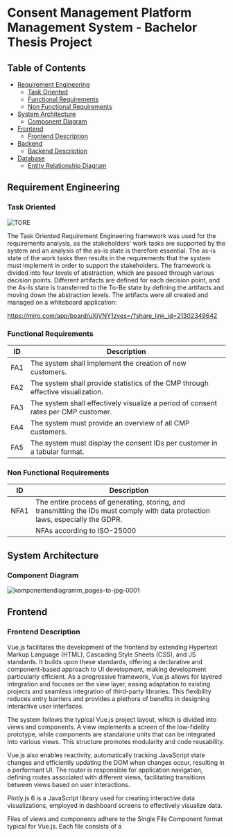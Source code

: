 # Consent Management Platform Management System - Bachelor Thesis Project

## Table of Contents
- [Requirement Engineering](#requirement-engineering)
  - [Task Oriented](#task-oriented)
  - [Functional Requirements](#functional-requirements)
  - [Non Functional Requirements](#non-functional-requirements)
- [System Architecture](#system-architecture)
  - [Component Diagram](#component-diagram)
- [Frontend](#frontend)
  - [Frontend Description](#frontend-description)
- [Backend](#backend)
  - [Backend Description](#backend-description)
- [Database](#database)
  - [Entity Relationship Diagram](#er-diagram)
 
## Requirement Engineering


### Task Oriented
![TORE](https://github.com/alexhobel/cmp_management_system/assets/64959874/ce819ddf-597b-4ee7-888e-9154de633448)

The Task Oriented Requirement Engineering framework was used for the requirements analysis, as the stakeholders' work tasks are supported by the system and an analysis of the as-is state is therefore essential. The as-is state of the work tasks then results in the requirements that the system must implement in order to support the stakeholders. The framework is divided into four levels of abstraction, which are passed through various decision points. Different artifacts are defined for each decision point, and the As-Is state is transferred to the To-Be state by defining the artifacts and moving down the abstraction levels. The artifacts were all created and managed on a whiteboard application: 

https://miro.com/app/board/uXjVNY1zves=/?share_link_id=21302349642

### Functional Requirements

| ID  | Description |
|-----|--------------|
| FA1 | The system shall implement the creation of new customers. |
| FA2 | The system shall provide statistics of the CMP through effective visualization. |
| FA3 | The system shall effectively visualize a period of consent rates per CMP customer. |
| FA4 | The system must provide an overview of all CMP customers. |
| FA5 | The system must display the consent IDs per customer in a tabular format. |


### Non Functional Requirements

| ID   | Description |
|------|--------------|
| NFA1 | The entire process of generating, storing, and transmitting the IDs must comply with data protection laws, especially the GDPR. |
|      | NFAs according to ISO-25000 |


## System Architecture
### Component Diagram

![komponentendiagramm_pages-to-jpg-0001](https://github.com/alexhobel/cmp_management_system/assets/64959874/8d7c04a0-b8a7-49d1-a0d8-00ac6aec71cb)

## Frontend
### Frontend Description

Vue.js facilitates the development of the frontend by extending Hypertext Markup Language (HTML), Cascading Style Sheets (CSS), and JS standards. It builds upon these standards, offering a declarative and component-based approach to UI development, making development particularly efficient. As a progressive framework, Vue.js allows for layered integration and focuses on the view layer, easing adaptation to existing projects and seamless integration of third-party libraries. This flexibility reduces entry barriers and provides a plethora of benefits in designing interactive user interfaces.

The system follows the typical Vue.js project layout, which is divided into views and components. A view implements a screen of the low-fidelity prototype, while components are standalone units that can be integrated into various views. This structure promotes modularity and code reusability.

Vue.js also enables reactivity, automatically tracking JavaScript state changes and efficiently updating the DOM when changes occur, resulting in a performant UI. The router is responsible for application navigation, defining routes associated with different views, facilitating transitions between views based on user interactions.

Plotly.js 6 is a JavaScript library used for creating interactive data visualizations, employed in dashboard screens to effectively visualize data.

Files of views and components adhere to the Single File Component format typical for Vue.js. Each file consists of a <template> section containing the HTML structure, a <script> section containing JavaScript logic, and a <style> section defining the appearance and behavior of UI elements.

Before deployment, the Vue.js application is compiled to optimize the code and ensure it is production-ready. The compilation process includes various operations on the code aimed at improving loading times and execution efficiency. After compilation, the application is accessible via a directory that can be hosted on a web server and rendered by a web browser.

During the prototype development, this may not be relevant, but looking ahead, it is essential knowledge. Vue.js provides a test server accessible via localhost during the development process, facilitating productive development, and the compiled result can be directly accessed via the test server.



## Backend
### Backend Description

The backend of the system serves as the backbone, providing an API for the frontend to facilitate data exchange between the UI and the database, and to implement the core logic of the application. System function descriptions define which domain data is involved in each workspace on the frontend, specifying the screens that implement the respective workspaces. Domain data such as CMP statistics and customer data from the domain data model are crucial for backend development as they are involved in the implemented workspaces.

Design decisions in this work adhere to Domain-Driven Design principles, shaping the architecture of the API to be understandable, maintainable, extensible, and comprehensive. This closely relates to database development, as the API primarily manages domain data from the database and aggregates it into formats required by the frontend.

The API is implemented as a RESTful API, adhering to the REST architectural style, with frontend requests considering the necessary HTTP methods, and data representation for exchange occurring in JavaScript Object Notation (JSON) format.

Interaction with the database utilizes Mongoose, an object-oriented interface for Node.js applications, implementing all required operations on the database and integrating as a JavaScript library into the Node.js application.

The backend implementation is done using Node.js with Express.js, a JavaScript framework for Node.js, providing operations for efficiency in development projects. The API is divided into two main parts, one focusing on customer data and the other on CMP statistics.

System functions such as displaying customers, creating new customers, adjusting customer data, scanning cookies on the customer side, and providing consent IDs per customer are all handled by the customer data part. The system function "Effectively visualize statistics" lies within the CMP statistics part.

The API offers two endpoints for CMP statistics, with one assigning a respective domain to a queried time period via a query parameter in the URI, and the backend sends the respective objects of the stats collection to the client, where each object represents a day of the period.

In the area of overall statistics, a time period is also queried via a query parameter, and a day represents an object, except that all data for the respective day is aggregated.

The part of the API responsible for customer data management provides endpoints for deleting, adding, and querying customer data, as well as managing customerConfiguration documents for each domain.

New customers are stored by querying the endpoint from the client side. The backend logic then creates a customerConfiguration document per approved domain with default values, which can then be edited immediately after the creation of customer master data.

When querying customer data and their configuration documents, the respective endpoint accepts a query parameter containing the domain for which the customerConfiguration document is requested from the client side.

## Database
### ER Diagram
<img width="806" alt="DB" src="https://github.com/alexhobel/cmp_management_system/assets/64959874/31b2c867-07f6-445e-9775-83cbed5dd7cb">


